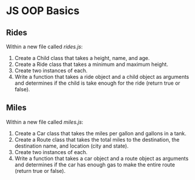 # JS OOP Basics

## Rides

Within a new file called *rides.js*:

1. Create a Child class that takes a height, name, and age.
1. Create a Ride class that takes a minimum and maximum height.
1. Create two instances of each.
1. Write a function that takes a ride object and a child object as arguments and determines if the child is take enough for the ride (return true or false).

## Miles

Within a new file called *miles.js*:

1. Create a Car class that takes the miles per gallon and gallons in a tank.
1. Create a Route class that takes the total miles to the destination, the destination name, and location (city and state).
1. Create two instances of each.
1. Write a function that takes a car object and a route object as arguments and determines if the car has enough gas to make the entire route (return true or false).

